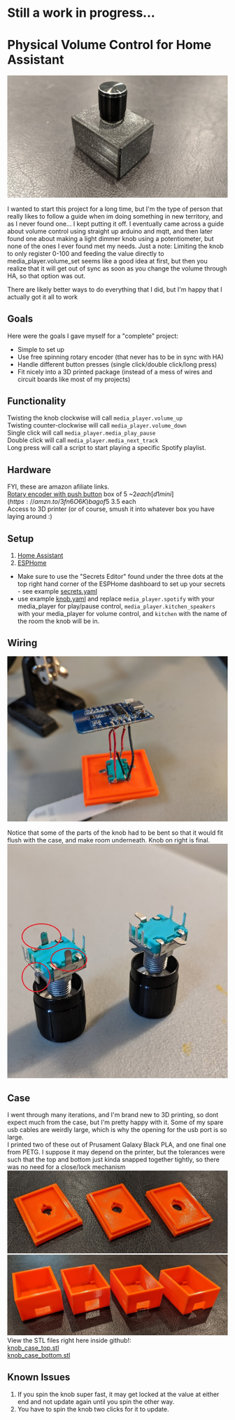 # Still a work in progress...
# Physical Volume Control for Home Assistant
![knob](https://github.com/adamaze/esphome_volume_knob/blob/master/images/knob.jpg)

I wanted to start this project for a long time, but I'm the type of person that really likes to follow a guide when im doing something in new territory, and as I never found one... I kept putting it off. I eventually came across a guide about volume control using straight up arduino and mqtt, and then later found one about making a light dimmer knob using a potentiometer, but none of the ones I ever found met my needs. Just a note: Limiting the knob to only register 0-100 and feeding the value directly to media_player.volume_set seems like a good idea at first, but then you realize that it will get out of sync as soon as you change the volume through HA, so that option was out.

There are likely better ways to do everything that I did, but I'm happy that I actually got it all to work

## Goals
Here were the goals I gave myself for a "complete" project:  
* Simple to set up
* Use free spinning rotary encoder (that never has to be in sync with HA)
* Handle different button presses (single click/double click/long press)
* Fit nicely into a 3D printed package (instead of a mess of wires and circuit boards like most of my projects)

## Functionality
Twisting the knob clockwise will call `media_player.volume_up`  
Twisting counter-clockwise will call `media_player.volume_down`  
Single click will call `media_player.media_play_pause`  
Double click will call `media_player.media_next_track`  
Long press will call a script to start playing a specific Spotify playlist.

## Hardware
FYI, these are amazon afiliate links.  
[Rotary encoder with push button](https://amzn.to/2xGrBkF) box of 5 ~$2   each  
[d1 mini](https://amzn.to/3fn6O6K) bag of 5 ~$3.5 each  
Access to 3D printer (or of course, smush it into whatever box you have laying around :)  


## Setup
1. [Home Assistant](https://www.home-assistant.io/hassio/installation/)  
2. [ESPHome](https://esphome.io/guides/getting_started_hassio.html)  
  * Make sure to use the "Secrets Editor" found under the three dots at the top right hand corner of the ESPHome dashboard to set up your secrets - see example [secrets.yaml](https://github.com/adamaze/esphome_volume_knob/blob/master/secrets.yaml)  
  * use example [knob.yaml](https://github.com/adamaze/esphome_volume_knob/blob/master/knob.yaml) and replace `media_player.spotify` with your media_player for play/pause control, `media_player.kitchen_speakers` with your media_player for volume control, and `kitchen` with the name of the room the knob will be in.

## Wiring  
![wiring](https://github.com/adamaze/esphome_volume_knob/blob/master/images/wiring.jpg)

Notice that some of the parts of the knob had to be bent so that it would fit flush with the case, and make room underneath. Knob on right is final.  
![knob_bending](https://github.com/adamaze/esphome_volume_knob/blob/master/images/knob_bending.jpg)

## Case
I went through many iterations, and I'm brand new to 3D printing, so dont expect much from the case, but I'm pretty happy with it. Some of my spare usb cables are weirdly large, which is why the opening for the usb port is so large.  
I printed two of these out of Prusament Galaxy Black PLA, and one final one from PETG. I suppose it may depend on the printer, but the tolerances were such that the top and bottom just kinda snapped together tightly, so there was no need for a close/lock mechanism 
![case_top](https://github.com/adamaze/esphome_volume_knob/blob/master/images/case_top.jpg)
![case_bottom](https://github.com/adamaze/esphome_volume_knob/blob/master/images/case_bottom.jpg)
View the STL files right here inside github!:  
[knob_case_top.stl](https://github.com/adamaze/esphome_volume_knob/blob/master/knob_case_top.stl)  
[knob_case_bottom.stl](https://github.com/adamaze/esphome_volume_knob/blob/master/knob_case_bottom.stl)  

## Known Issues
1. If you spin the knob super fast, it may get locked at the value at either end and not update again until you spin the other way.  
2. You have to spin the knob two clicks for it to update.
